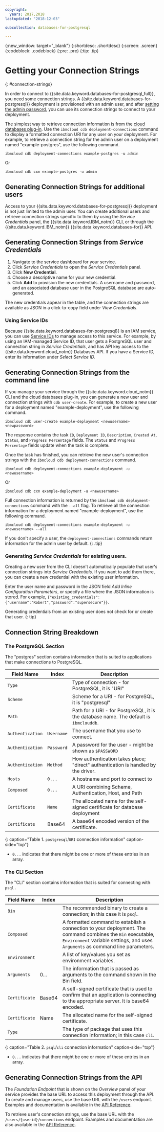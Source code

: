 ```yaml
---
copyright:
  years: 2017,2018
lastupdated: "2018-12-03"

subcollection: databases-for-postgresql

---
```


{:new_window: target="_blank"}
{:shortdesc: .shortdesc}
{:screen: .screen}
{:codeblock: .codeblock}
{:pre: .pre}
{:tip: .tip}


# Getting your Connection Strings
{: #connection-strings}

In order to connect to {{site.data.keyword.databases-for-postgresql_full}}, you need some connection strings. A {{site.data.keyword.databases-for-postgresql}} deployment is provisioned with an admin user, and after [setting the admin password](/docs/services/databases-for-postgresql?topic=databases-for-postgresql-admin-password), you can use its connection strings to connect to your deployment.

The simplest way to retrieve connection information is from the [cloud databases plug-in](/docs/databases-cli-plugin?topic=cloud-databases-cli-cdb-reference). Use the `ibmcloud cdb deployment-connections` command to display a formatted connection URI for any user on your deployment. For example, to retrieve a connection string for the admin user on a deployment named  "example-postgres", use the following command.

```
ibmcloud cdb deployment-connections example-postgres -u admin
```
Or
```
ibmcloud cdb cxn example-postgres -u admin
```

## Generating Connection Strings for additional users

Access to your {{site.data.keyword.databases-for-postgresql}} deployment is not just limited to the admin user. You can create additional users and retrieve connection strings specific to them by using the _Service Credentials_ panel, the {{site.data.keyword.IBM_notm}} CLI, or through the {{site.data.keyword.IBM_notm}} {{site.data.keyword.databases-for}} API. 

## Generating Connection Strings from _Service Credentials_

1. Navigate to the service dashboard for your service.
2. Click _Service Credentials_ to open the _Service Credentials_ panel.
3. Click **New Credential**.
4. Choose a descriptive name for your new credential. 
5. Click **Add** to provision the new credentials. A username and password, and an associated database user in the PostgreSQL database are auto-generated.

The new credentials appear in the table, and the connection strings are available as JSON in a click-to-copy field under _View Credentials_.

### Using Service IDs

Because {{site.data.keyword.databases-for-postgresql}} is an IAM service, you can use [Service IDs](/docs/iam?topic=iam-serviceids) to manage access to this service. For example, by using an IAM-managed Service ID, that user gets a PostgreSQL user and connection string in _Service Credentials_, and has API key access to the {{site.data.keyword.cloud_notm}} Databases API.  If you have a Service ID, enter its information under _Select Service ID_.

## Generating Connection Strings from the command line

If you manage your service through the {{site.data.keyword.cloud_notm}} CLI and the cloud databases plug-in, you can generate a new user and connection strings with `cdb user-create`. For example, to create a new user for a deployment named "example-deployment", use the following command.

`ibmcloud cdb user-create example-deployment <newusername> <newpassword>`

The response contains the task `ID`, `Deployment ID`, `Description`, `Created At`, `Status`, and `Progress Percentage` fields.  The `Status` and `Progress Percentage` fields update when the task is complete.

Once the task has finished, you can retrieve the new user's connection strings with the `ibmcloud cdb deployment-connections` command.

```
ibmcloud cdb deployment-connections example-deployment -u <newusername>
```
Or
```
ibmcloud cdb cxn example-deployment -u <newusername>
```

Full connection information is returned by the `ibmcloud cdb deployment-connections` command with the `--all` flag. To retrieve all the connection information for a deployment named  "example-deployment", use the following command.

```
ibmcloud cdb deployment-connections example-deployment -u <newusername> --all
```

If you don't specify a user, the `deployment-connections` commands return information for the admin user by default.
{: .tip}

### Generating _Service Credentials_ for existing users.

Creating a new user from the CLI doesn't automatically populate that user's connection strings into _Service Credentials_. If you want to add them there, you can create a new credential with the existing user information.

Enter the user name and password in the JSON field _Add Inline Configuration Parameters_, or specify a file where the JSON information is stored. For example, `{"existing_credentials":{"username":"Robert","password":"supersecure"}}`.

Generating credentials from an existing user does not check for or create that user.
{: tip}

## Connection String Breakdown

### The PostgreSQL Section

The "postgres" section contains information that is suited to applications that make connections to PostgreSQL.

Field Name|Index|Description
----------|-----|-----------
`Type`||Type of connection - for PostgreSQL, it is "URI"
`Scheme`||Scheme for a URI - for PostgreSQL, it is "postgresql"
`Path`||Path for a URI - for PostgreSQL, it is the database name. The default is `ibmclouddb`.
`Authentication`|`Username`|The username that you use to connect.
`Authentication`|`Password`|A password for the user - might be shown as `$PASSWORD`
`Authentication`|`Method`|How authentication takes place; "direct" authentication is handled by the driver.
`Hosts`|`0...`|A hostname and port to connect to
`Composed`|`0...`|A URI combining Scheme, Authentication, Host, and Path
`Certificate`|`Name`|The allocated name for the self-signed certificate for database deployment
`Certificate`|Base64|A base64 encoded version of the certificate.
{: caption="Table 1. `postgresql`/`URI` connection information" caption-side="top"}

* `0...` indicates that there might be one or more of these entries in an array.

### The CLI Section

The "CLI" section contains information that is suited for connecting with `psql` .

Field Name|Index|Description
----------|-----|-----------
`Bin`||The recommended binary to create a connection; in this case it is `psql`.
`Composed`||A formatted command to establish a connection to your deployment. The command combines the `Bin` executable, `Environment` variable settings, and uses `Arguments` as command line parameters.
`Environment`||A list of key/values you set as environment variables.
`Arguments`|0...|The information that is passed as arguments to the command shown in the Bin field.
`Certificate`|Base64|A self-signed certificate that is used to confirm that an application is connecting to the appropriate server. It is base64 encoded.
`Certificate`|Name|The allocated name for the self-signed certificate.
`Type`||The type of package that uses this connection information; in this case `cli`. 
{: caption="Table 2. `psql`/`cli` connection information" caption-side="top"}

* `0...` indicates that there might be one or more of these entries in an array.

## Generating Connection Strings from the API

The _Foundation Endpoint_ that is shown on the _Overview_ panel of your service provides the base URL to access this deployment through the API. To create and manage users, use the base URL with the `/users` endpoint. Examples and documentation is available in the [API Reference](https://{DomainName}/apidocs/cloud-databases-api#creates-a-database-level-user).

To retrieve user's connection strings, use the base URL with the `/users/{userid}/connections` endpoint. Examples and documentation are also available in the [API Reference](https://{DomainName}/apidocs/cloud-databases-api#discover-connection-information-for-a-deployment-f-b7f6f4).